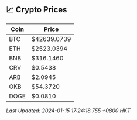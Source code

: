 ## 📈 Crypto Prices

| Coin | Price |
| ---- | ----- |
| BTC | $42639.0739 |
| ETH | $2523.0394 |
| BNB | $316.1460 |
| CRV | $0.5438 |
| ARB | $2.0945 |
| OKB | $54.3720 |
| DOGE | $0.0810 |

_Last Updated: 2024-01-15 17:24:18.755 +0800 HKT_